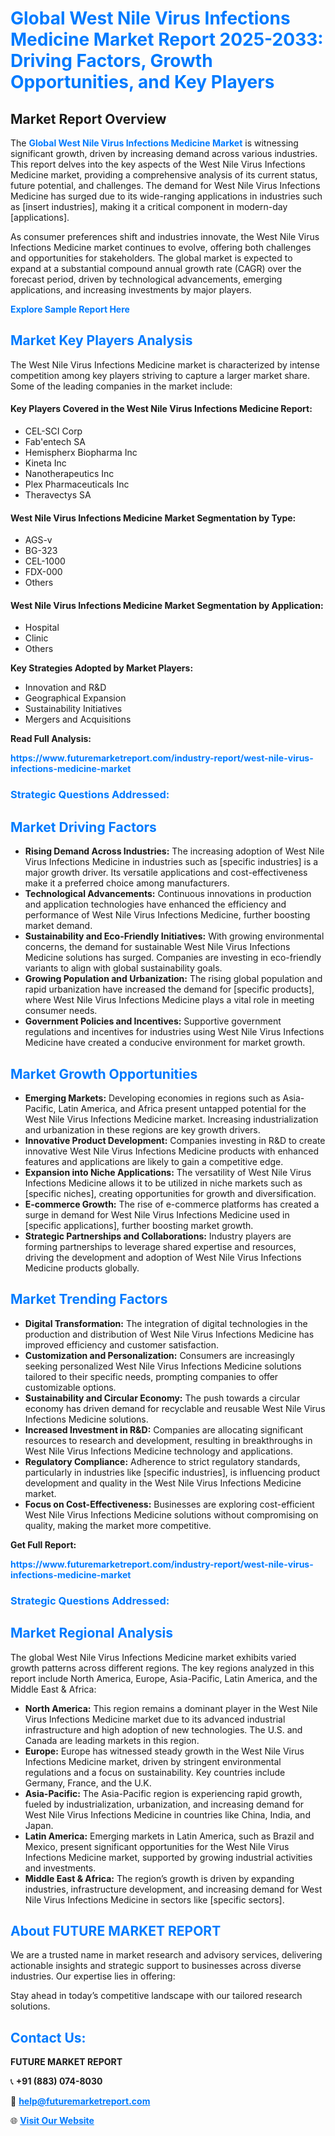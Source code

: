 <h1 style="color: #007BFF;">Global West Nile Virus Infections Medicine Market Report 2025-2033: Driving Factors, Growth Opportunities, and Key Players</h1>

<section id="overview">
<h2>Market Report Overview</h2>
<p>The <a href="https://www.futuremarketreport.com/industry-report/west-nile-virus-infections-medicine-market" style="color: #007BFF; text-decoration: none;"><strong>Global West Nile Virus Infections Medicine Market</strong></a> is witnessing significant growth, driven by increasing demand across various industries. This report delves into the key aspects of the West Nile Virus Infections Medicine market, providing a comprehensive analysis of its current status, future potential, and challenges. The demand for West Nile Virus Infections Medicine has surged due to its wide-ranging applications in industries such as [insert industries], making it a critical component in modern-day [applications].</p>
<p>As consumer preferences shift and industries innovate, the West Nile Virus Infections Medicine market continues to evolve, offering both challenges and opportunities for stakeholders. The global market is expected to expand at a substantial compound annual growth rate (CAGR) over the forecast period, driven by technological advancements, emerging applications, and increasing investments by major players.</p>
</section>

<section id="overview">
<p><a href="https://www.futuremarketreport.com/request-sample/reportId=86197" style="color: #007BFF; text-decoration: none;"><strong>Explore Sample Report Here</strong></a></p>
</section>

<section id="key-players">
<h2 style="color: #007BFF;">Market Key Players Analysis</h2>
<p>The West Nile Virus Infections Medicine market is characterized by intense competition among key players striving to capture a larger market share. Some of the leading companies in the market include:</p>
<h4>Key Players Covered in the West Nile Virus Infections Medicine Report:</h4>
<ul><li>CEL-SCI Corp</li><li>Fab&#039;entech SA</li><li>Hemispherx Biopharma Inc</li><li>Kineta Inc</li><li>Nanotherapeutics Inc</li><li>Plex Pharmaceuticals Inc</li><li>Theravectys SA</li></ul>
<h4>West Nile Virus Infections Medicine Market Segmentation by Type:</h4>
<ul><li>AGS-v</li><li>BG-323</li><li>CEL-1000</li><li>FDX-000</li><li>Others</li></ul>

<h4>West Nile Virus Infections Medicine Market Segmentation by Application:</h4>
<ul><li>Hospital</li><li>Clinic</li><li>Others</li></ul>
<p><strong>Key Strategies Adopted by Market Players:</strong></p>
<ul>
<li>Innovation and R&D</li>
<li>Geographical Expansion</li>
<li>Sustainability Initiatives</li>
<li>Mergers and Acquisitions</li>
</ul>
</section>

<section>
<p><strong>Read Full Analysis: </strong></p><a href="https://www.futuremarketreport.com/industry-report/west-nile-virus-infections-medicine-market" style="color: #007BFF; text-decoration: none;"><strong>https://www.futuremarketreport.com/industry-report/west-nile-virus-infections-medicine-market</strong></a>
<h3 style="color: #007BFF;">Strategic Questions Addressed:</h3>
</section>

<section id="driving-factors">
<h2 style="color: #007BFF;">Market Driving Factors</h2>
<ul>
<li><strong>Rising Demand Across Industries:</strong> The increasing adoption of West Nile Virus Infections Medicine in industries such as [specific industries] is a major growth driver. Its versatile applications and cost-effectiveness make it a preferred choice among manufacturers.</li>
<li><strong>Technological Advancements:</strong> Continuous innovations in production and application technologies have enhanced the efficiency and performance of West Nile Virus Infections Medicine, further boosting market demand.</li>
<li><strong>Sustainability and Eco-Friendly Initiatives:</strong> With growing environmental concerns, the demand for sustainable West Nile Virus Infections Medicine solutions has surged. Companies are investing in eco-friendly variants to align with global sustainability goals.</li>
<li><strong>Growing Population and Urbanization:</strong> The rising global population and rapid urbanization have increased the demand for [specific products], where West Nile Virus Infections Medicine plays a vital role in meeting consumer needs.</li>
<li><strong>Government Policies and Incentives:</strong> Supportive government regulations and incentives for industries using West Nile Virus Infections Medicine have created a conducive environment for market growth.</li>
</ul>
</section>

<section id="growth-opportunities">
<h2 style="color: #007BFF;">Market Growth Opportunities</h2>
<ul>
<li><strong>Emerging Markets:</strong> Developing economies in regions such as Asia-Pacific, Latin America, and Africa present untapped potential for the West Nile Virus Infections Medicine market. Increasing industrialization and urbanization in these regions are key growth drivers.</li>
<li><strong>Innovative Product Development:</strong> Companies investing in R&D to create innovative West Nile Virus Infections Medicine products with enhanced features and applications are likely to gain a competitive edge.</li>
<li><strong>Expansion into Niche Applications:</strong> The versatility of West Nile Virus Infections Medicine allows it to be utilized in niche markets such as [specific niches], creating opportunities for growth and diversification.</li>
<li><strong>E-commerce Growth:</strong> The rise of e-commerce platforms has created a surge in demand for West Nile Virus Infections Medicine used in [specific applications], further boosting market growth.</li>
<li><strong>Strategic Partnerships and Collaborations:</strong> Industry players are forming partnerships to leverage shared expertise and resources, driving the development and adoption of West Nile Virus Infections Medicine products globally.</li>
</ul>
</section>

<section id="trending-factors">
<h2 style="color: #007BFF;">Market Trending Factors</h2>
<ul>
<li><strong>Digital Transformation:</strong> The integration of digital technologies in the production and distribution of West Nile Virus Infections Medicine has improved efficiency and customer satisfaction.</li>
<li><strong>Customization and Personalization:</strong> Consumers are increasingly seeking personalized West Nile Virus Infections Medicine solutions tailored to their specific needs, prompting companies to offer customizable options.</li>
<li><strong>Sustainability and Circular Economy:</strong> The push towards a circular economy has driven demand for recyclable and reusable West Nile Virus Infections Medicine solutions.</li>
<li><strong>Increased Investment in R&D:</strong> Companies are allocating significant resources to research and development, resulting in breakthroughs in West Nile Virus Infections Medicine technology and applications.</li>
<li><strong>Regulatory Compliance:</strong> Adherence to strict regulatory standards, particularly in industries like [specific industries], is influencing product development and quality in the West Nile Virus Infections Medicine market.</li>
<li><strong>Focus on Cost-Effectiveness:</strong> Businesses are exploring cost-efficient West Nile Virus Infections Medicine solutions without compromising on quality, making the market more competitive.</li>
</ul>
</section>

<section>
<p><strong>Get Full Report: </strong></p><a href="https://www.futuremarketreport.com/industry-report/west-nile-virus-infections-medicine-market" style="color: #007BFF; text-decoration: none;"><strong>https://www.futuremarketreport.com/industry-report/west-nile-virus-infections-medicine-market</strong></a>
<h3 style="color: #007BFF;">Strategic Questions Addressed:</h3>
</section>


<section id="regional-analysis">
<h2 style="color: #007BFF;">Market Regional Analysis</h2>
<p>The global West Nile Virus Infections Medicine market exhibits varied growth patterns across different regions. The key regions analyzed in this report include North America, Europe, Asia-Pacific, Latin America, and the Middle East & Africa:</p>
<ul>
<li><strong>North America:</strong> This region remains a dominant player in the West Nile Virus Infections Medicine market due to its advanced industrial infrastructure and high adoption of new technologies. The U.S. and Canada are leading markets in this region.</li>
<li><strong>Europe:</strong> Europe has witnessed steady growth in the West Nile Virus Infections Medicine market, driven by stringent environmental regulations and a focus on sustainability. Key countries include Germany, France, and the U.K.</li>
<li><strong>Asia-Pacific:</strong> The Asia-Pacific region is experiencing rapid growth, fueled by industrialization, urbanization, and increasing demand for West Nile Virus Infections Medicine in countries like China, India, and Japan.</li>
<li><strong>Latin America:</strong> Emerging markets in Latin America, such as Brazil and Mexico, present significant opportunities for the West Nile Virus Infections Medicine market, supported by growing industrial activities and investments.</li>
<li><strong>Middle East & Africa:</strong> The region’s growth is driven by expanding industries, infrastructure development, and increasing demand for West Nile Virus Infections Medicine in sectors like [specific sectors].</li>
</ul>
</section>

<footer>
<h2 style="color: #007BFF;">About FUTURE MARKET REPORT</h2>
<p>We are a trusted name in market research and advisory services, delivering actionable insights and strategic support to businesses across diverse industries. Our expertise lies in offering:</p>

<p>Stay ahead in today’s competitive landscape with our tailored research solutions.</p>

<h2 style="color: #007BFF;">Contact Us:</h2>
<p><strong>FUTURE MARKET REPORT</strong></p>
<p>📞 <strong>+91 (883) 074-8030</strong></p>
<p>📧 <strong><a href="mailto:help@futuremarketreport.com" style="color: #007BFF;">help@futuremarketreport.com</a></strong></p>
<p>🌐 <strong><a href="https://www.futuremarketreport.com/" style="color: #007BFF;">Visit Our Website</a></strong></p>
</footer>